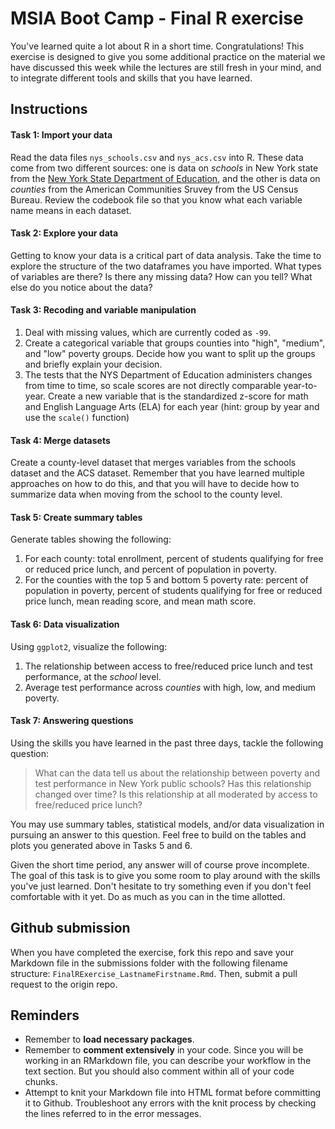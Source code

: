 # MSIA Boot Camp - Final R exercise

You've learned quite a lot about R in a short time. Congratulations! This exercise is designed to give you some additional practice on the material we have discussed this week while the lectures are still fresh in your mind, and to integrate different tools and skills that you have learned.

## Instructions

#### Task 1: Import your data 

Read the data files `nys_schools.csv` and `nys_acs.csv` into R. These data come from two different sources: one is data on *schools* in New York state from the [New York State Department of Education](http://data.nysed.gov/downloads.php), and the other is data on *counties* from the American Communities Sruvey from the US Census Bureau. Review the codebook file so that you know what each variable name means in each dataset. 

#### Task 2: Explore your data

Getting to know your data is a critical part of data analysis. Take the time to explore the structure of the two dataframes you have imported. What types of variables are there? Is there any missing data? How can you tell? What else do you notice about the data?

#### Task 3: Recoding and variable manipulation

1. Deal with missing values, which are currently coded as `-99`.
2. Create a categorical variable that groups counties into "high", "medium", and "low" poverty groups. Decide how you want to split up the groups and briefly explain your decision. 
3. The tests that the NYS Department of Education administers changes from time to time, so scale scores are not directly comparable year-to-year. Create a new variable that is the standardized z-score for math and English Language Arts (ELA) for each year (hint: group by year and use the `scale()` function)

#### Task 4: Merge datasets

Create a county-level dataset that merges variables from the schools dataset and the ACS dataset. Remember that you have learned multiple approaches on how to do this, and that you will have to decide how to summarize data when moving from the school to the county level.

#### Task 5: Create summary tables

Generate tables showing the following:

1. For each county: total enrollment, percent of students qualifying for free or reduced price lunch, and percent of population in poverty.
2. For the counties with the top 5 and bottom 5 poverty rate: percent of population in poverty, percent of students qualifying for free or reduced price lunch, mean reading score, and mean math score.

#### Task 6: Data visualization

Using `ggplot2`, visualize the following:

1. The relationship between access to free/reduced price lunch and test performance, at the *school* level.
2. Average test performance across *counties* with high, low, and medium poverty.

#### Task 7: Answering questions

Using the skills you have learned in the past three days, tackle the following question: 

> What can the data tell us about the relationship between poverty and test performance in New York public schools? Has this relationship changed over time? Is this relationship at all moderated by access to free/reduced price lunch?

You may use summary tables, statistical models, and/or data visualization in pursuing an answer to this question. Feel free to build on the tables and plots you generated above in Tasks 5 and 6.

Given the short time period, any answer will of course prove incomplete. The goal of this task is to give you some room to play around with the skills you've just learned. Don't hesitate to try something even if you don't feel comfortable with it yet. Do as much as you can in the time allotted.

## Github submission

When you have completed the exercise, fork this repo and save your Markdown file in the submissions folder with the following filename structure: `FinalRExercise_LastnameFirstname.Rmd`. Then, submit a pull request to the origin repo.

## Reminders

- Remember to **load necessary packages**.
- Remember to **comment extensively** in your code. Since you will be working in an RMarkdown file, you can describe your workflow in the text section. But you should also comment within all of your code chunks.
- Attempt to knit your Markdown file into HTML format before committing it to Github. Troubleshoot any errors with the knit process by checking the lines referred to in the error messages.
